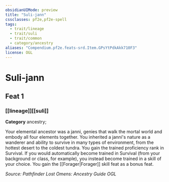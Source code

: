 ```yaml
---
obsidianUIMode: preview
title: "Suli-jann"
cssclasses: pf2e,pf2e-spell
tags:
  - trait/lineage
  - trait/suli
  - trait/common
  - category/ancestry
aliases: "Compendium.pf2e.feats-srd.Item.GPsYtPdkAkk710F3"
license: OGL
---
```

# Suli-jann
## Feat 1
### [[lineage]][[suli]]

**Category** ancestry; 




Your elemental ancestor was a janni, genies that walk the mortal world and embody all four elements together. You inherited a janni's nature as a wanderer and ability to survive in many types of environment, from the hottest desert to the coldest tundra. You gain the trained proficiency rank in Survival. If you would automatically become trained in Survival (from your background or class, for example), you instead become trained in a skill of your choice. You gain the [[Forager|Forager]] skill feat as a bonus feat.

*Source: Pathfinder Lost Omens: Ancestry Guide*
*OGL*